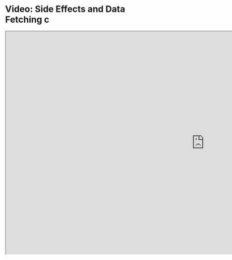 # Video: Side Effects and Data Fetching c

<iframe src="https://scrimba.com/scrim/c6ay7dt9?pl=pn93eAw" width="1280" height="720" allowfullscreen="allowfullscreen" allow="autoplay; fullscreen; picture-in-picture"></iframe>
